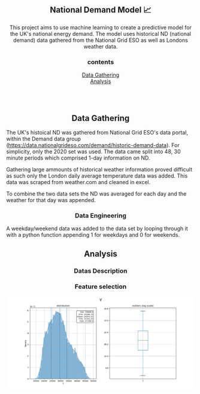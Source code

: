 
<h2 align="center">National Demand Model 📈</h2>

<p align="center">
This project aims to use machine learning to create a predictive model for the UK's national energy demand. The model uses historical ND (national demand) data gathered from the National Grid ESO as well as Londons weather data. 
</p>
<h3 align="center">contents</h3>
<p align="center">
<a  href="#Data-Gathering">Data Gathering</a><br>
<a  href="#Initial-Analysis">Analysis</a><br>
</p>
<br><br>
<a name="Data-Gathering"></a>
<h2 align="center">Data Gathering</h2>

The UK's histoical ND was gathered from National Grid ESO's data portal, within the Demand data group (https://data.nationalgrideso.com/demand/historic-demand-data). For simplicity, only the 2020 set was used. The data came split into 48, 30 minute periods which comprised 1-day information on ND. <br>

Gathering large ammounts of historical weather information proved difficult as such only the London daily average temperature data was added. This data was scraped from weather.com and cleaned in excel.<br>

To combine the two data sets the ND was averaged for each day and the weather for that day was appended. <br>
<h3 align="center">Data Engineering</h3>

A weekday/weekend data was added to the data set by looping through it with a python function appending 1 for weekdays and 0 for weekends.<br>

<a name="Initial-Analysis"></a>
<h2 align="center">Analysis</h2>
<h3 align="center">Datas Description</h3>

<h3 align="center">Feature selection</h3>


<p align="center">
 <img src="https://raw.githubusercontent.com/wisespira/ESO-National-Demand-Model/master/imgs/probability%20distribution%20of%20National%20Demand.png">
</p>



